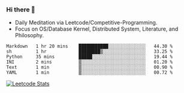 ### Hi there 👋
* Daily Meditation via Leetcode/Competitive-Programming.
* Focus on OS/Database Kernel, Distributed System, Literature, and Philosophy.

<!--START_SECTION:waka-->

```text
Markdown   1 hr 20 mins    ███████████░░░░░░░░░░░░░░   44.30 %
sh         1 hr            ████████▒░░░░░░░░░░░░░░░░   33.25 %
Python     35 mins         █████░░░░░░░░░░░░░░░░░░░░   19.44 %
INI        2 mins          ▒░░░░░░░░░░░░░░░░░░░░░░░░   01.20 %
Text       1 min           ▒░░░░░░░░░░░░░░░░░░░░░░░░   00.90 %
YAML       1 min           ▒░░░░░░░░░░░░░░░░░░░░░░░░   00.72 %
```

<!--END_SECTION:waka-->

<!--
**fxrcode/fxrcode** is a ✨ _special_ ✨ repository because its `README.md` (this file) appears on your GitHub profile.

Here are some ideas to get you started:

- 🔭 I’m currently working on ...
- 🌱 I’m currently learning ...
- 👯 I’m looking to collaborate on ...
- 🤔 I’m looking for help with ...
- 💬 Ask me about ...
- 📫 How to reach me: ...
- 😄 Pronouns: ...
- ⚡ Fun fact: ...
-->
[![Leetcode Stats](https://leetcard.jacoblin.cool/hzhang413?font=Fira+Mono)](https://leetcode.com/hzhang413)
<!-- ![image](./cyberpunk-ghost-in-the-shell.gif)
![image](./gis-archive.png) -->
